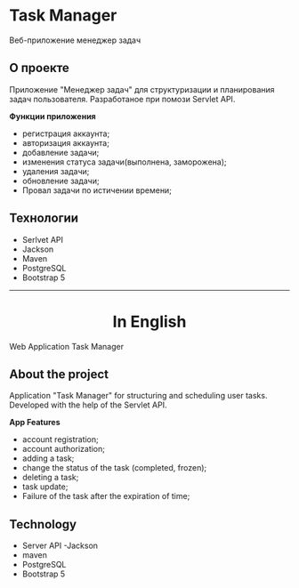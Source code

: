 # Task Manager

Веб-приложение менеджер задач

## О проекте

Приложение "Менеджер задач" для структуризации и планирования задач пользователя.
Разработаное при помози Servlet API.

__Функции приложения__

- регистрация аккаунта;
- авторизация аккаунта;
- добавление задачи;
- изменения статуса задачи(выполнена, заморожена);
- удаления задачи;
- обновление задачи;
- Провал задачи по истичении времени;

## Технологии

- Serlvet API
- Jackson
- Maven
- PostgreSQL
- Bootstrap 5

---

<h1 align="center">In English</h1>

Web Application Task Manager

## About the project

Application "Task Manager" for structuring and scheduling user tasks.
Developed with the help of the Servlet API.

__App Features__

- account registration;
- account authorization;
- adding a task;
- change the status of the task (completed, frozen);
- deleting a task;
- task update;
- Failure of the task after the expiration of time;

## Technology

- Server API
-Jackson
- maven
- PostgreSQL
- Bootstrap 5
